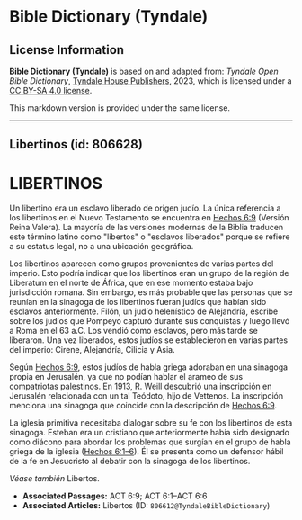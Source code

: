 # Bible Dictionary (Tyndale)

## License Information

**Bible Dictionary (Tyndale)** is based on and adapted from: _Tyndale Open Bible Dictionary_, [Tyndale House Publishers](https://tyndaleopenresources.com/), 2023, which is licensed under a [CC BY-SA 4.0 license](https://creativecommons.org/licenses/by-sa/4.0/legalcode.en).

This markdown version is provided under the same license.



--------------------------------

## Libertinos (id: 806628)

LIBERTINOS
==========

Un libertino era un esclavo liberado de origen judío. La única referencia a los libertinos en el Nuevo Testamento se encuentra en [Hechos 6:9](https://ref.ly/Acts6:9) (Versión Reina Valera). La mayoría de las versiones modernas de la Biblia traducen este término latino como "libertos" o "esclavos liberados" porque se refiere a su estatus legal, no a una ubicación geográfica.

Los libertinos aparecen como grupos provenientes de varias partes del imperio. Esto podría indicar que los libertinos eran un grupo de la región de Liberatum en el norte de África, que en ese momento estaba bajo jurisdicción romana. Sin embargo, es más probable que las personas que se reunían en la sinagoga de los libertinos fueran judíos que habían sido esclavos anteriormente. Filón, un judío helenístico de Alejandría, escribe sobre los judíos que Pompeyo capturó durante sus conquistas y luego llevó a Roma en el 63 a.C. Los vendió como esclavos, pero más tarde se liberaron. Una vez liberados, estos judíos se establecieron en varias partes del imperio: Cirene, Alejandría, Cilicia y Asia.

Según [Hechos 6:9](https://ref.ly/Acts6:9), estos judíos de habla griega adoraban en una sinagoga propia en Jerusalén, ya que no podían hablar el arameo de sus compatriotas palestinos. En 1913, R. Weill descubrió una inscripción en Jerusalén relacionada con un tal Teódoto, hijo de Vettenos. La inscripción menciona una sinagoga que coincide con la descripción de [Hechos 6:9](https://ref.ly/Acts6:9).

La iglesia primitiva necesitaba dialogar sobre su fe con los libertinos de esta sinagoga. Esteban era un cristiano que anteriormente había sido designado como diácono para abordar los problemas que surgían en el grupo de habla griega de la iglesia ([Hechos 6:1–6](https://ref.ly/Acts6:1-Acts6:6)). Él se presenta como un defensor hábil de la fe en Jesucristo al debatir con la sinagoga de los libertinos.

*Véase también* Libertos.

* **Associated Passages:** ACT 6:9; ACT 6:1–ACT 6:6
* **Associated Articles:** Libertos (ID: `806612@TyndaleBibleDictionary`)

